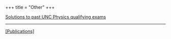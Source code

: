 +++
title = "Other"
+++

[Solutions to past UNC Physics qualifying exams](/quals/)

---

[[Publications]](../publications/)